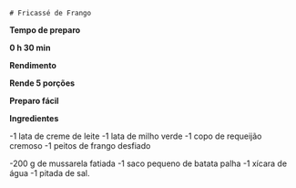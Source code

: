 	# Fricassé de Frango	

**Tempo de preparo**

**0 h 30 min**

**Rendimento**

**Rende
5 porções**

**Preparo fácil**

**Ingredientes**


-1 lata de creme de leite
-1 lata de milho verde
-1 copo de requeijão cremoso
-1 peitos de frango desfiado

-200 g de mussarela fatiada
-1 saco pequeno de batata palha
-1 xícara de água
-1 pitada de sal.